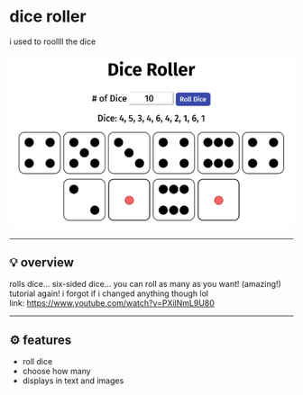 # dice roller

i used to roollll the dice

![image](./__project_image__/image.png)

---

## 💡 overview

rolls dice... six-sided dice... you can roll as many as you want! (amazing!)  
tutorial again! i forgot if i changed anything though lol  
link: <https://www.youtube.com/watch?v=PXilNmL9U80>

---

## ⚙️ features

- roll dice
- choose how many
- displays in text and images
